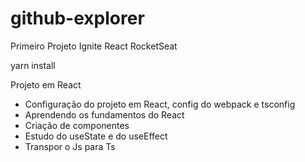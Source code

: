# github-explorer

Primeiro Projeto Ignite React RocketSeat

yarn install

Projeto em React

- Configuração do projeto em React, config do webpack e tsconfig
- Aprendendo os fundamentos do React
- Criação de componentes
- Estudo do useState e do useEffect
- Transpor o Js para Ts
